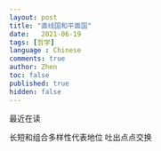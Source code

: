 ```yaml
---
layout: post
title: "直线国和平面国"
date:   2021-06-19
tags: [哲学]
language : Chinese
comments: true
author: Zhen
toc: false
published: true
hidden: false
---
```

最近在读


长短和组合多样性代表地位
吐出点点交换
<!--stackedit_data:
eyJoaXN0b3J5IjpbMTcyNTk3MDI5NywxODY4NTQ2ODM5XX0=
-->